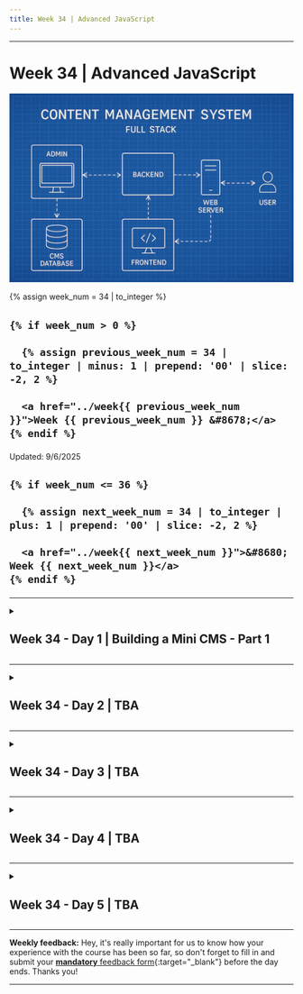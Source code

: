 ```yaml
---
title: Week 34 | Advanced JavaScript
---
```


<hr class="mb-0">

<h1 id="{{ Week 34-Advanced JavaScript | slugify }}">
  <span class="week-prefix">Week 34 |</span> Advanced JavaScript
</h1>

<img src="assets/mini.cms.jpg" />

<div class="week-controls">

  {% assign week_num = 34 | to_integer %}

  <h2 class="week-controls__previous_week">

    {% if week_num > 0 %}

      {% assign previous_week_num = 34 | to_integer | minus: 1 | prepend: '00' | slice: -2, 2 %}

      <a href="../week{{ previous_week_num }}">Week {{ previous_week_num }} &#8678;</a>
    {% endif %}

  </h2>

  <span>Updated: 9/6/2025</span>

  <h2 class="week-controls__next_week">

    {% if week_num <= 36 %}

      {% assign next_week_num = 34 | to_integer | plus: 1 | prepend: '00' | slice: -2, 2 %}

      <a href="../week{{ next_week_num }}">&#8680; Week {{ next_week_num }}</a>
    {% endif %}

  </h2>

</div>

---

<!-- Week 34 - Day 1 | Building a Mini CMS - Part 1 -->
<details markdown="1">
  <summary>
    <h2>
      <span class="summary-day">Week 34 - Day 1</span> | Building a Mini CMS - Part 1</h2>
  </summary>

### Schedule

  - **Watch the lectures**
  - **Study the suggested material**
  - **Practice on the topics and share your questions**

### Study Plan

  Your instructor will share the video lectures with you. Here are the topics covered:

  - **Part 1:** What is a Content Management System (CMS)?
  - **Part 2:** Setting up our Node.js project

  You can find the lecture code [here](https://github.com/in-tech-gration/build-a-cms-2024/tree/62f0d9743c8abe36e4a351c42b98c06310ff0aa9){:target="_blank"}

  **References & Resources:**

  - [How to set up a Node server with TypeScript in 2024](https://www.learnwithjason.dev/blog/modern-node-server-typescript-2024/){:target="_blank"}  
  - [Learn with Jason](https://www.learnwithjason.dev/episodes/){:target="_blank"}  
  - [VSCode Excalidraw Extension](https://marketplace.visualstudio.com/items?itemName=pomdtr.excalidraw-editor){:target="_blank"}  
  - TypeScript definitions for [node http](https://microsoft.github.io/PowerBI-JavaScript/modules/_node_modules__types_node_http_d_._http_.html){:target="_blank"} *(@types/node*)  
  - [How to use TypeScript in Node.js](https://www.executeprogram.com/courses/typescript-basics/articles/how-to-use-typescript-in-node-js){:target="_blank"}  
  - Some more Node/TypeScript boilerplates and guides  
    - [https://betterstack.com/community/guides/scaling-nodejs/nodejs-typescript/](https://betterstack.com/community/guides/scaling-nodejs/nodejs-typescript/){:target="_blank"}  
    - [https://github.com/jsynowiec/node-typescript-boilerplate](https://github.com/jsynowiec/node-typescript-boilerplate){:target="_blank"}
  - [Try WordPress Playground](https://wordpress.org/playground/){:target="_blank"}

<!-- Summary -->

<!-- Exercises -->

<!-- Extra Resources -->

<!-- Sources and Attributions -->
  
</details>

<hr class="mt-1">

<!-- Week 34 - Day 2 | TBA -->
<details markdown="1">
  <summary>
    <h2>
      <span class="summary-day">Week 34 - Day 2</span> | TBA</h2>
  </summary>

### Schedule

  - **Study the suggested material**
  - **Practice on the topics and share your questions**

<!-- Study Plan -->

<!-- Summary -->

<!-- Exercises -->

<!-- Extra Resources -->

<!-- Sources and Attributions -->
  
</details>

<hr class="mt-1">

<!-- Week 34 - Day 3 | TBA -->
<details markdown="1">
  <summary>
    <h2>
      <span class="summary-day">Week 34 - Day 3</span> | TBA</h2>
  </summary>

### Schedule

  - **Watch the lectures**
  - **Study the suggested material**
  - **Practice on the topics and share your questions**

### Study Plan

  Your instructor will share the video lectures with you. Here are the topics covered:

  - **Part 1:** 
  - **Part 2:**

  You can find the lecture code [here](){:target="_blank"}

  **Lecture Notes & Questions:**

  **References & Resources:**

<!-- Summary -->

<!-- Exercises -->

### Extra Resources

  ---



  _Photo by []()_


<!-- Sources and Attributions -->
  
</details>

<hr class="mt-1">

<!-- Week 34 - Day 4 | TBA -->
<details markdown="1">
  <summary>
    <h2>
      <span class="summary-day">Week 34 - Day 4</span> | TBA</h2>
  </summary>

### Schedule

  - **Study the suggested material**
  - **Practice on the topics and share your questions**

<!-- Study Plan -->

<!-- Summary -->

<!-- Exercises -->

<!-- Extra Resources -->

<!-- Sources and Attributions -->
  
</details>

<hr class="mt-1">

<!-- Week 34 - Day 5 | TBA -->
<details markdown="1">
  <summary>
    <h2>
      <span class="summary-day">Week 34 - Day 5</span> | TBA</h2>
  </summary>

### Schedule

  - **Watch the lectures**
  - **Study the suggested material**
  - **Practice on the topics and share your questions**

### Study Plan

  Your instructor will share the video lectures with you. Here are the topics covered:

  - **Part 1:** 
  - **Part 2:**

  You can find the lecture code [here](){:target="_blank"}

  **Lecture Notes & Questions:**

  **References & Resources:**

<!-- Summary -->

<!-- Exercises -->

<!-- Extra Resources -->

<!-- Sources and Attributions -->
  
</details>


<hr class="mt-1">

**Weekly feedback:** Hey, it's really important for us to know how your experience with the course has been so far, so don't forget to fill in and submit your [**mandatory** feedback form](https://forms.gle/S6Zg3bbS2uuwsSZF9){:target="_blank"} before the day ends. Thanks you!



---

<!-- COMMENTS: -->
<script src="https://utteranc.es/client.js"
  repo="in-tech-gration/WDX-180"
  issue-term="pathname"
  theme="github-dark"
  crossorigin="anonymous"
  async>
</script>